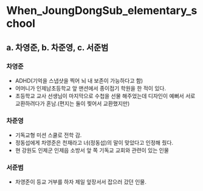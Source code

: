 # When_JoungDongSub_elementary_school

## a. 차영준, b. 차준영, c. 서준범

### 차영준

- ADHD(기억을 스냅샷을 찍어 뇌 내 보존이 가능하다고 함)
- 어머니가 인제남초등학교 앞 맨션에서 종이접기 학원을 한 적이 있다.
- 초등학교 교사 선생님이 마지막으로 수첩을 선물 해주었는데 디자인이 예뻐서 서로 교환하려다가 혼남.(편지는 둘이 찢어서 교환했지만)

### 차준영

- 기독교형 미션 스쿨로 전학 감.
- 정동섭에게 차영준은 천재라고 너(정동섭)의 말이 맞았다고 인정해 줬다.
- 현 강원도 인제군 인제읍 소방서 앞 쪽 기독교 교회와 관련이 있는 인물

### 서준범

- 차영준이 등교 거부를 하자 제일 앞장서서 잡으러 갔던 인물.
